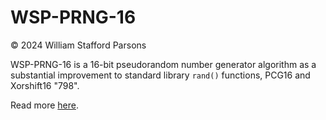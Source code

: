 # WSP-PRNG-16

© 2024 William Stafford Parsons

WSP-PRNG-16 is a 16-bit pseudorandom number generator algorithm as a substantial improvement to standard library `rand()` functions, PCG16 and Xorshift16 "798".

Read more [here](https://williamstaffordparsons.github.io/wsp-prng-16/).
